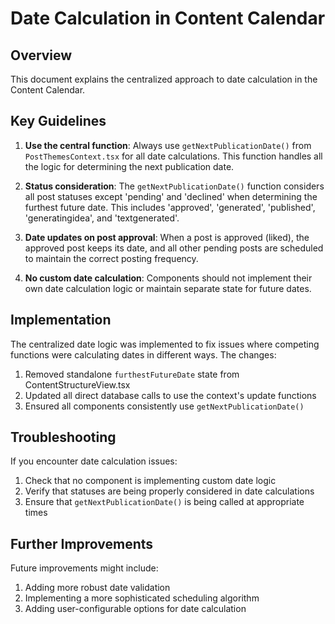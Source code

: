 # Date Calculation in Content Calendar

## Overview

This document explains the centralized approach to date calculation in the Content Calendar.

## Key Guidelines

1. **Use the central function**: Always use `getNextPublicationDate()` from `PostThemesContext.tsx` for all date calculations. This function handles all the logic for determining the next publication date.

2. **Status consideration**: The `getNextPublicationDate()` function considers all post statuses except 'pending' and 'declined' when determining the furthest future date. This includes 'approved', 'generated', 'published', 'generatingidea', and 'textgenerated'.

3. **Date updates on post approval**: When a post is approved (liked), the approved post keeps its date, and all other pending posts are scheduled to maintain the correct posting frequency.

4. **No custom date calculation**: Components should not implement their own date calculation logic or maintain separate state for future dates.

## Implementation

The centralized date logic was implemented to fix issues where competing functions were calculating dates in different ways. The changes:

1. Removed standalone `furthestFutureDate` state from ContentStructureView.tsx
2. Updated all direct database calls to use the context's update functions
3. Ensured all components consistently use `getNextPublicationDate()`

## Troubleshooting

If you encounter date calculation issues:

1. Check that no component is implementing custom date logic
2. Verify that statuses are being properly considered in date calculations
3. Ensure that `getNextPublicationDate()` is being called at appropriate times

## Further Improvements

Future improvements might include:

1. Adding more robust date validation
2. Implementing a more sophisticated scheduling algorithm
3. Adding user-configurable options for date calculation 